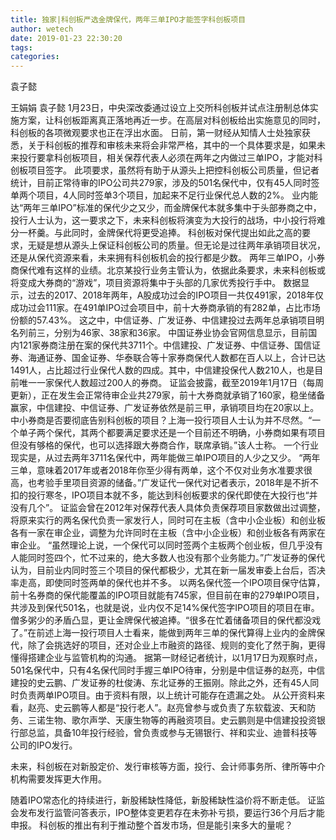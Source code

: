 ```yaml
---
title: 独家|科创板严选金牌保代，两年三单IPO才能签字科创板项目
author: wetech
date: 2019-01-23 22:30:20
tags: 
categories: 
---
```

袁子懿
<!-- more -->
王娟娟
袁子懿
1月23日，中央深改委通过设立上交所科创板并试点注册制总体实施方案，让科创板距离真正落地再近一步。在高层对科创板给出实施意见的同时，科创板的各项微观要求也正在浮出水面。
日前，第一财经从知情人士处独家获悉，关于科创板的推荐和审核未来将会非常严格，其中的一个具体要求是，如果未来投行要拿科创板项目，相关保荐代表人必须在两年之内做过三单IPO，才能对科创板项目签字。
此项要求，虽然将有助于从源头上把控科创板公司质量，但记者统计，目前正常待审的IPO公司共279家，涉及的501名保代中，仅有45人同时签单两个项目，4人同时签单3个项目，加起来不足行业保代总人数的2%。
业内能达“两年三单IPO”标准的保代少之又少，而金牌保代本就多集中于头部券商之中，投行人士认为，这一要求之下，未来科创板将演变为大投行的战场，中小投行将难分一杯羹。与此同时，金牌保代将更受追捧。
科创板对保代提出如此之高的要求，无疑是想从源头上保证科创板公司的质量。但无论是过往两年承销项目状况，还是从保代资源来看，未来拥有科创板机会的投行都是少数。
两年三单IPO，小券商保代难有这样的业绩。北京某投行业务主管认为，依据此条要求，未来科创板或将变成大券商的“游戏”，项目资源将集中于头部的几家优秀投行手中。
数据显示，过去的2017、2018年两年，A股成功过会的IPO项目一共仅491家，2018年仅成功过会111家。在491单IPO过会项目中，前十大券商承销的有282单，占比市场份额的57.43%。
这之中，中信证券、广发证券、中信建投过去两年总承销项目明名列前三，分别为46家、38家和36家。
中国证券业协会官网信息显示，目前国内121家券商注册在案的保代共3711个。中信建投、广发证券、中信证券、国信证券、海通证券、国金证券、华泰联合等十家券商保代人数都在百人以上，合计已达1491人，占比超过行业保代人数的四成。其中，中信建投保代人数210人，也是目前唯一一家保代人数超过200人的券商。
证监会披露，截至2019年1月17日（每周更新），正在发生会正常待审企业共279家，前十大券商就承销了160家，稳坐储备赢家，中信建投、中信证券、广发证券依然是前三甲，承销项目均在20家以上。
中小券商是否要彻底告别科创板的项目？上海一投行项目人士认为并不尽然。“一个单子两个保代，其两个都要满足要求还是一个目前还不明确，小券商如果有项目但没有够格的保代，也可以选择跟大券商合作，联席承销。”该人士称。
一个行业现实是，从过去两年3711名保代中，两年能做三单IPO项目的人少之又少。
“两年三单，意味着2017年或者2018年你至少得有两单，这个不仅对业务水准要求很高，也考验手里项目资源的储备。”广发证代一保代对记者表示，2018年是不折不扣的投行寒冬，IPO项目本就不多，能达到科创板要求的保代即使在大投行也“并没有几个”。
证监会曾在2012年对保荐代表人具体负责保荐项目家数做出过调整，将原来实行的两名保代负责一家发行人，同时可在主板（含中小企业板）和创业板各有一家在审企业，调整为允许同时在主板（含中小企业板）和创业板各有两家在审企业。
“虽然理论上说，一个保代可以同时签两个主板两个创业板，但几乎没有人能同时签四个，忙不过来的，绝大多数人也没有那个业务能力。”广发证券的保代认为，目前业内同时签三个项目的保代都极少，尤其在新一届发审委上台后，否决率走高，即使同时签两单的保代也并不多。
以两名保代签一个IPO项目保守估算，前十名券商的保代能覆盖的IPO项目就能有745家，但目前在审的279单IPO项目，共涉及到保代501名，也就是说，业内仅不足14%保代签字IPO项目的项目在审。
僧多粥少的矛盾凸显，更让金牌保代被追捧。“很多在忙着储备项目的保代都没戏了。”在前述上海一投行项目人士看来，能做到两年三单的保代算得上业内的金牌保代，除了会挑选好的项目，还对企业上市融资的路径、规则的变化了然于胸，更得懂得搭建企业与监管机构的沟通。
据第一财经记者统计，以1月17日为观察时点，501名保代中，只有4名保代同时手握三单IPO待审，分别是中信证券的赵亮，中信建投的史云鹏、广发证券的杜俊涛、东北证券的王振刚。除此之外，还有45人同时负责两单IPO项目。由于资料有限，以上统计可能存在遗漏之处。
从公开资料来看，赵亮、史云鹏等人都是“投行老人”。赵亮曾参与或负责了东软载波、天和防务、三诺生物、歌尔声学、天康生物等的再融资项目。史云鹏则是中信建投投资银行部总监，具备10年投行经验，曾负责或参与无锡银行、祥和实业、迪普科技等公司的IPO发行。
 
 
未来，科创板在对新股定价、发行审核等方面，投行、会计师事务所、律所等中介机构需要发挥更大作用。
随着IPO常态化的持续进行，新股稀缺性降低，新股稀缺性溢价将不断走低。
证监会发布发行监管问答表示，IPO整体变更若存在未弥补亏损，要运行36个月后才能申报。
科创板的推出有利于推动整个首发市场，但是能引来多大的量呢？
